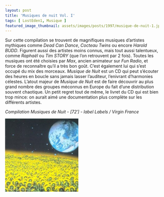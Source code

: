 ```yaml
---
layout: post
title: 'Musiques de nuit Vol. I'
tags: [ LostEden1, Musique ]
featured_image_thumbnail: assets/images/posts/1997/musique-de-nuit-1.jpg
---
```


Sur cette compilation se trouvent de magnifiques musiques d’artistes mythiques comme *Dead Can Dance*, *Cocteau Twins* ou encore *Harold BUDD*. Figurent aussi des artistes moins connus, mais tout aussi talentueux, comme *Raphaël* ou *Tim STORY* (que l’on retrouvent par 2 fois). Toutes les musiques ont été choisies par *Max*, ancien animateur sur *Fun Radio*, et force de reconnaître qu’il a très bon goût. C’est également lui qui s’est occupé du mix des morceaux. *Musique de Nuit* est un CD qui peut s’écouter des heures en boucle sans jamais lasser l’auditeur, l’enivrant d’harmonies célestes. L’atout majeur de *Musique de Nuit* est de faire découvrir au plus grand nombre des groupes méconnus en Europe du fait d’une distribution souvent chaotique. Un petit regret tout de même, le livret du CD qui est bien trop mince: on aurait aimé une documentation plus complète sur les différents artistes.

*Compilation Musiques de Nuit - [72′] - label Labels / Virgin France*

![Musiques de nuit Vol. I](assets/images/posts/1997/musique-de-nuit-1.jpg) 